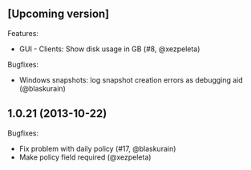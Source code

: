 ## [Upcoming version]

Features:
  - GUI - Clients: Show disk usage in GB (#8, @xezpeleta)

Bugfixes:
  - Windows snapshots: log snapshot creation errors as debugging aid (@blaskurain)

## 1.0.21 (2013-10-22)

Bugfixes:
  - Fix problem with daily policy (#17, @blaskurain)
  - Make policy field required (@xezpeleta)
